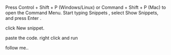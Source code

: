 Press Control + Shift + P (Windows/Linux) or Command + Shift + P (Mac) to open the Command Menu. Start typing Snippets , select Show Snippets, and press Enter .

click New snippet.

paste the code.
right click and run

follow me..
